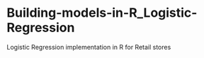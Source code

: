 # Building-models-in-R_Logistic-Regression
Logistic Regression implementation in R for Retail stores

